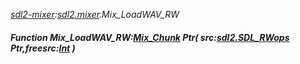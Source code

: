 _[sdl2-mixer](../../modules/sdl2-mixer/sdl2-mixer-module.md):[sdl2.mixer](../../modules/sdl2/sdl2-mixer.md).Mix\_LoadWAV\_RW_
##### Function Mix\_LoadWAV\_RW:[Mix_Chunk](../../modules/sdl2-mixer/sdl2-mixer-mix_chunk.md) Ptr( src:[sdl2.SDL_RWops](../../modules/sdl2/sdl2-sdl_rwops.md) Ptr,freesrc:[Int](../../modules/wonkey/wonkey-types-int.md) )
